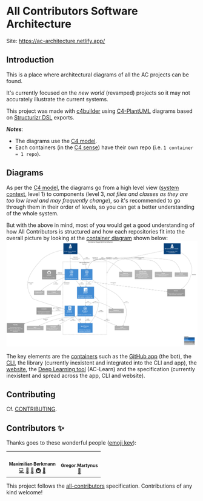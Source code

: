 # All Contributors Software Architecture
Site: https://ac-architecture.netlify.app/

## Introduction

This is a place where architectural diagrams of all the AC projects can be found.

It's currently focused on the _new world_ (revamped) projects so it may not accurately illustrate the current systems.
<!-- ref: https://github.com/all-contributors/app/issues/329 -->
This project was made with [c4builder] using [C4-PlantUML] diagrams based on [Structurizr DSL](https://github.com/structurizr/dsl) exports.

_**Notes**:_
-  The diagrams use the [C4 model].
-  Each containers (in the [C4 sense](https://c4model.com/#faq)) have their own repo (i.e. `1 container = 1 repo`).

## Diagrams
As per the [C4 model], the diagrams go from a high level view ([system context](docs/context.svg), level 1) to components (level 3, _not files and classes as they are too low level and may frequently change_), so it's recommended to go through them in their order of levels, so you can get a better understanding of the whole system.

But with the above in mind, most of you would get a good understanding of how All Contributors is structured and how each repositories fit into the overall picture by looking at the [container diagram](docs/1%20All%20Contributors%20System/system.svg) shown below:
![AC container diagram](docs/1%20All%20Contributors%20System/system.svg)

The key elements are the [containers](https://c4model.com/#ContainerDiagram) such as the [GitHub app](https://github.com/all-contributors/app) (the bot), the [CLI](https://github.com/all-contributors/all-contributors-cli), the library (currently inexistent and integrated into the CLI and app), the [website](https://allcontributors.org/), the [Deep Learning tool](https://github.com/all-contributors/ac-learn) (AC-Learn) and the specification (currently inexistent and spread across the app, CLI and website).

## Contributing
Cf. [CONTRIBUTING](./CONTRIBUTING.md).

[C4 model]: https://c4model.com
[c4builder]: https://adrianvlupu.github.io/C4-Builder/
[C4-PlantUML]: https://github.com/RicardoNiepel/C4-PlantUML
[PlantUML]: http://plantuml.com/
[Markdown]: https://guides.github.com/features/mastering-markdown/
## Contributors ✨

Thanks goes to these wonderful people ([emoji key](https://allcontributors.org/docs/en/emoji-key)):

<!-- ALL-CONTRIBUTORS-LIST:START - Do not remove or modify this section -->
<!-- prettier-ignore-start -->
<!-- markdownlint-disable -->
<table>
  <tr>
    <td align="center"><a href="https://github.com/Berkmann18"><img src="https://avatars.githubusercontent.com/u/8260834?v=4?s=100" width="100px;" alt=""/><br /><sub><b>Maximilian Berkmann</b></sub></a><br /><a href="https://github.com/all-contributors/architecture/commits?author=Berkmann18" title="Code">💻</a> <a href="https://github.com/all-contributors/architecture/commits?author=Berkmann18" title="Documentation">📖</a> <a href="#ideas-Berkmann18" title="Ideas, Planning, & Feedback">🤔</a> <a href="#infra-Berkmann18" title="Infrastructure (Hosting, Build-Tools, etc)">🚇</a> <a href="#maintenance-Berkmann18" title="Maintenance">🚧</a></td>
    <td align="center"><a href="https://dev.to/gr2m"><img src="https://avatars.githubusercontent.com/u/39992?v=4?s=100" width="100px;" alt=""/><br /><sub><b>Gregor Martynus</b></sub></a><br /><a href="#ideas-gr2m" title="Ideas, Planning, & Feedback">🤔</a></td>
  </tr>
</table>

<!-- markdownlint-restore -->
<!-- prettier-ignore-end -->

<!-- ALL-CONTRIBUTORS-LIST:END -->

This project follows the [all-contributors](https://github.com/all-contributors/all-contributors) specification. Contributions of any kind welcome!
